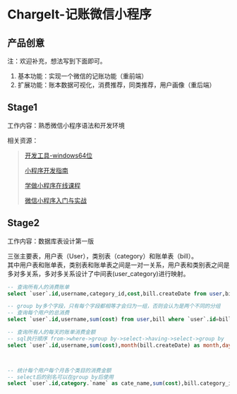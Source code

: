 # ChargeIt-记账微信小程序

## 产品创意

注：欢迎补充，想法写到下面即可。

1. 基本功能：实现一个微信的记账功能（重前端）
2. 扩展功能：账本数据可视化，消费推荐，同类推荐，用户画像（重后端）

## Stage1

工作内容：熟悉微信小程序语法和开发环境

相关资源：

> [开发工具-windows64位](https://servicewechat.com/wxa-dev-logic/download_redirect?type=x64&from=mpwiki&download_version=1021904091&version_type=1)
>
> [小程序开发指南](https://developers.weixin.qq.com/miniprogram/dev/devtools/download.html )
>
> [学做小程序在线课程](http://www.xuetangx.com/courses/course-v1:TsinghuaX+2018032801X+2018_T1/about )
>
> [微信小程序入门与实战](https://ke.qq.com/course/376950?from=800005949&taid=3153936219750518 )

## Stage2

工作内容：数据库表设计第一版

三张主要表，用户表（User），类别表（category）和账单表（bill）。  
其中用户表和账单表，类别表和账单表之间是一对一关系，用户表和类别表之间是多对多关系，多对多关系设计了中间表(user_category)进行映射。  

```sql
-- 查询所有人的消费账单
select `user`.id,username,category_id,cost,bill.createDate from user,bill where `user`.id=bill.user_id

-- group by多个字段，只有每个字段都相等才会归为一组，否则会认为是两个不同的分组
-- 查询每个用户的总消费
select `user`.id,username,sum(cost) from user,bill where `user`.id=bill.user_id group by user_id,username

-- 查询所有人的每天的账单消费金额
-- sql执行顺序 from->where->group by->select->having->select->group by
select `user`.id,username,sum(cost),month(bill.createDate) as month,day(bill.createDate) as day from user,bill where `user`.id=bill.user_id group by user_id,username,month(bill.createDate),day(bill.createDate)



-- 统计每个用户每个月各个类目的消费金额
-- select后的别名可以在group by后使用
select `user`.id,category.`name` as cate_name,sum(cost),bill.category_id,month(bill.createDate)  from user,category,bill where `user`.id=bill.user_id and category.id = bill.category_id group by cate_name,category_id,`user`.id,month(bill.createDate) order by `user`.id;
```

